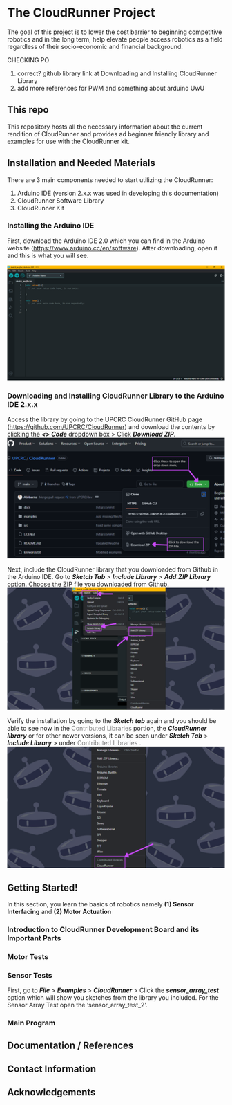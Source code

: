 [grayTextColor]: #7C7C7C

# The CloudRunner Project
The goal of this project is to lower the cost barrier to beginning competitive robotics
and in the long term, help elevate people access robotics as a field regardless of their
socio-economic and financial background. 

CHECKING PO 
1. correct? github library link at Downloading and Installing CloudRunner Library
2. add more references for PWM and something about arduino UwU

## This repo
This repository hosts all the necessary information about the current rendition of CloudRunner and provides ad 
beginner friendly library and examples for use with the CloudRunner kit. 

## Installation and Needed Materials 
There are  3 main components needed to start utilizing the CloudRunner: 
1. Arduino IDE (version 2.x.x was used in developing this documentation)
2. CloudRunner Software Library
3. CloudRunner Kit

### Installing the Arduino IDE
First, download the Arduino IDE 2.0 which you can find in the Arduino website (https://www.arduino.cc/en/software).  After downloading, open it and this is what you will see. 

![Opening Arduino IDE](<Images-ReadME/Arduino Start Up.png>)

### Downloading and Installing CloudRunner Library to the Arduino IDE 2.x.x
Access the library by going to the UPCRC CloudRunner GitHub page (https://github.com/UPCRC/CloudRunner) and download the contents by clicking the ***<> Code*** dropdown box > Click ***Download ZIP***.
![Downloading CloudRunner ZIP Folder](<Images-ReadME/Downloading CloudRunner Library.png>)

Next, include the CloudRunner library that you downloaded from Github in the Arduino IDE. Go to ***Sketch Tab*** >  ***Include Library*** > ***Add.ZIP Library*** option. Choose the ZIP file you downloaded from Github.
![Installing Library in Arduino IDE](<Images-ReadME/Installing ZIP Folder.png>)

Verify the installation by going to the ***Sketch tab*** again and you should be able to see now in the <span style='color: #7C7C7C;'> Contributed Libraries </span> portion, the ***CloudRunner library*** or for other newer versions, it can be seen under ***Sketch Tab*** >  ***Include Library*** > under <span style='color: #7C7C7C;'> Contributed Libraries </span>.
![Verifying Library Installation](<Images-ReadME/Verifying Library Installation.png>)


## Getting Started!
In this section, you learn the basics of robotics namely **(1) Sensor Interfacing** and **(2) Motor Actuation**

### Introduction to CloudRunner Development Board and its Important Parts

### Motor Tests

### Sensor Tests
First, go to ***File*** > ***Examples*** > ***CloudRunner*** > Click the ***sensor_array_test*** option which will show you sketches from the library you included. For the Sensor Array Test open the ‘sensor_array_test_2’.


### Main Program

## Documentation / References

## Contact Information

## Acknowledgements


